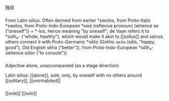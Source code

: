 独自

###
From Latin sōlus.
Often derived from earlier *swolos, from Proto-Italic *swelos, from Proto-Indo-European *swé (reflexive pronoun) (whence se (“oneself”)) + *-los, hence meaning "by oneself";
de Vaan refers it to *solh₂- (“whole, healthy”), which would make it akin to [[sollus]] and salvus.
others connect it with Proto-Germanic *sēliz (Gothic 𐍃𐌴𐌻𐍃 (sēls, “happy, good”), Old English sēlra (“better”)), from Proto-Indo-European *sōlh₂- (whence sōlor (“to console”)).

###
Adjective
alone, unaccompanied (as a stage direction) 

Latin sōlus:
[[alone]], sole, only, by oneself with no others around
[[solitary]], [[uninhabited]]

###
[[sole]]
[[solo]]